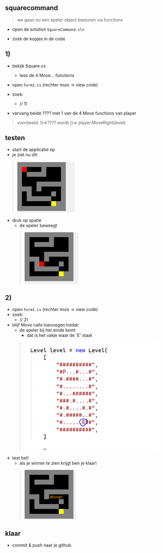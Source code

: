 

## squarecommand

> we gaan nu een speler object besturen via functions

- open de solution `SquareCommand.sln`

- zoek de kopjes in de code


## 1)
- bekijk Square.cs
    - lees de 4 Move... functions

- open `Form1.cs` (rechter muis -> view code)
- zoek:
    - // 1)
- vervang beide ???? met 1 van de 4 Move functions van player

> voorbeeld: 
> ()=>???? wordt
> ()=> player.MoveRight(level)

## testen

- start de applicatie op
- je ziet nu dit:
> ![](img/level.PNG)
- druk op spatie
    - de speler beweegt
    > ![](img/beweeg.PNG)

## 2)

- open `Form1.cs` (rechter muis -> view code)
- zoek:
    - // 2)
- blijf Move calls toevoegen totdat:
    - de speler bij het einde komt 
        - dat is het vakje waar de 'E' staat 
    > ![](img/E.PNG)
- test het!
    - als je winner te zien krijgt ben je klaar!
    > ![](img/win.PNG)

## klaar

- commit & push naar je github        